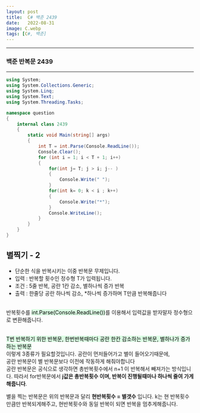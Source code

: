 ```yaml
---
layout: post
title:  C# 백준 2439
date:   2022-08-31
image: C.webp
tags: [C#, 백준]
---
```


---
### 백준 반복문 2439
---

```c#
using System;
using System.Collections.Generic;
using System.Linq;
using System.Text;
using System.Threading.Tasks;

namespace question
{
    internal class 2439
    {
        static void Main(string[] args)
        {
            int T = int.Parse(Console.ReadLine());
            Console.Clear();
            for (int i = 1; i < T + 1; i++)
            {
                for(int j= T; j > i; j-- )
                {
                    Console.Write(" ");
                }
                for(int k= 0; k < i ; k++)
                {
                    Console.Write("*");
                }
                Console.WriteLine();
            }
        }
    }
}
```

## 별찍기 - 2
  - 단순한 식을 반복시키는 이중 반복문 무제입니다.
  - 입력 : 반복할 횟수인 정수형 T가 입력됩니다.
  - 조건 : 5줄 반복, 공란 1칸 감소, 별하나씩 증가 반복
  - 출력 : 한줄당 공란 하나씩 감소, *하나씩 증가하며 T만큼 반복해줍니다<br><br>



반복횟수를 <mark style='background-color: #dcffe4'>int.Parse(Console.ReadLine())</mark>를 이용해서 입력값을 받자말자 정수형으로 변환해줍니다.<br><br>

<mark style='background-color: #dcffe4'>T번 반복하기 위한 반복문, 한번반복때마다 공란 한칸 감소하는 반복문, 별하나가 증가하는 반복문</mark><br>
이렇게 3종류가 필요할것입니다. 공란이 먼저들어가고 별이 들어오기때문에,<br>  공란 반복문이 별 반복문보다 이전에 작동하게 해줘야합니다<br> 
공란 반복문은 공식으로 생각하면 총반복횟수에서 n+1 이 반복해서 빼져가는 방식입니다.
따라서 for반복문에서 **j값은 총반복횟수 이며, 반복이 진행될때마나 하나씩 줄여 가게 해줍니다**.

별을 찍는 반복문은 위의 반복문과 달리 **현반복횟수 = 별갯수** 입니다.
k는 현 반복횟수 만큼만 반복되게해주고, 현반복횟수와 동일 반복이 되면 반복을 멈추게해줍니다.


